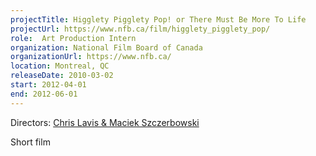 ```yaml
---
projectTitle: Higglety Pigglety Pop! or There Must Be More To Life
projectUrl: https://www.nfb.ca/film/higglety_pigglety_pop/
role:  Art Production Intern
organization: National Film Board of Canada
organizationUrl: https://www.nfb.ca/
location: Montreal, QC
releaseDate: 2010-03-02
start: 2012-04-01
end: 2012-06-01
---
```


Directors: [Chris Lavis & Maciek Szczerbowski](#)

Short film
